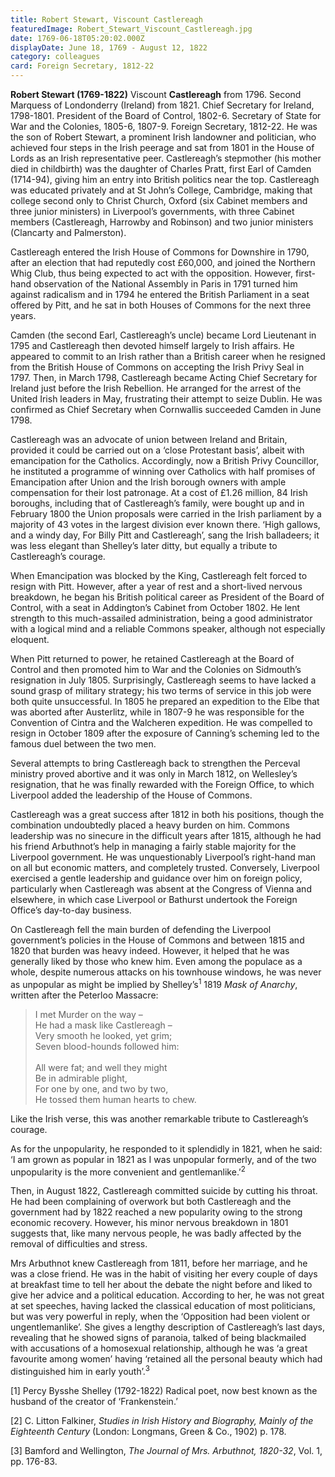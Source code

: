 ```yaml
---
title: Robert Stewart, Viscount Castlereagh
featuredImage: Robert_Stewart_Viscount_Castlereagh.jpg
date: 1769-06-18T05:20:02.000Z
displayDate: June 18, 1769 - August 12, 1822
category: colleagues
card: Foreign Secretary, 1812-22
---
```


**Robert Stewart (1769-1822)** Viscount **Castlereagh** from 1796. Second Marquess of Londonderry (Ireland) from 1821. Chief Secretary for Ireland, 1798-1801. President of the Board of Control, 1802-6. Secretary of State for War and the Colonies, 1805-6, 1807-9. Foreign Secretary, 1812-22. He was the son of Robert Stewart, a prominent Irish landowner and politician, who achieved four steps in the Irish peerage and sat from 1801 in the House of Lords as an Irish representative peer. Castlereagh’s stepmother (his mother died in childbirth) was the daughter of Charles Pratt, first Earl of Camden (1714-94), giving him an entry into British politics near the top. Castlereagh was educated privately and at St John’s College, Cambridge, making that college second only to Christ Church, Oxford (six Cabinet members and three junior ministers) in Liverpool’s governments, with three Cabinet members (Castlereagh, Harrowby and Robinson) and two junior ministers (Clancarty and Palmerston).

Castlereagh entered the Irish House of Commons for Downshire in 1790, after an election that had reputedly cost £60,000, and joined the Northern Whig Club, thus being expected to act with the opposition. However, first-hand observation of the National Assembly in Paris in 1791 turned him against radicalism and in 1794 he entered the British Parliament in a seat offered by Pitt, and he sat in both Houses of Commons for the next three years.

Camden (the second Earl, Castlereagh’s uncle) became Lord Lieutenant in 1795 and Castlereagh then devoted himself largely to Irish affairs. He appeared to commit to an Irish rather than a British career when he resigned from the British House of Commons on accepting the Irish Privy Seal in 1797. Then, in March 1798, Castlereagh became Acting Chief Secretary for Ireland just before the Irish Rebellion. He arranged for the arrest of the United Irish leaders in May, frustrating their attempt to seize Dublin. He was confirmed as Chief Secretary when Cornwallis succeeded Camden in June 1798.

Castlereagh was an advocate of union between Ireland and Britain, provided it could be carried out on a ‘close Protestant basis’, albeit with emancipation for the Catholics. Accordingly, now a British Privy Councillor, he instituted a programme of winning over Catholics with half promises of Emancipation after Union and the Irish borough owners with ample compensation for their lost patronage. At a cost of £1.26 million, 84 Irish boroughs, including that of Castlereagh’s family, were bought up and in February 1800 the Union proposals were carried in the Irish parliament by a majority of 43 votes in the largest division ever known there. ‘High gallows, and a windy day, For Billy Pitt and Castlereagh’, sang the Irish balladeers; it was less elegant than Shelley’s later ditty, but equally a tribute to Castlereagh’s courage.

When Emancipation was blocked by the King, Castlereagh felt forced to resign with Pitt. However, after a year of rest and a short-lived nervous breakdown, he began his British political career as President of the Board of Control, with a seat in Addington’s Cabinet from October 1802. He lent strength to this much-assailed administration, being a good administrator with a logical mind and a reliable Commons speaker, although not especially eloquent.

When Pitt returned to power, he retained Castlereagh at the Board of Control and then promoted him to War and the Colonies on Sidmouth’s resignation in July 1805. Surprisingly, Castlereagh seems to have lacked a sound grasp of military strategy; his two terms of service in this job were both quite unsuccessful. In 1805 he prepared an expedition to the Elbe that was aborted after Austerlitz, while in 1807-9 he was responsible for the Convention of Cintra and the Walcheren expedition. He was compelled to resign in October 1809 after the exposure of Canning’s scheming led to the famous duel between the two men.

Several attempts to bring Castlereagh back to strengthen the Perceval ministry proved abortive and it was only in March 1812, on Wellesley’s resignation, that he was finally rewarded with the Foreign Office, to which Liverpool added the leadership of the House of Commons.

Castlereagh was a great success after 1812 in both his positions, though the combination undoubtedly placed a heavy burden on him. Commons leadership was no sinecure in the difficult years after 1815, although he had his friend Arbuthnot’s help in managing a fairly stable majority for the Liverpool government. He was unquestionably Liverpool’s right-hand man on all but economic matters, and completely trusted. Conversely, Liverpool exercised a gentle leadership and guidance over him on foreign policy, particularly when Castlereagh was absent at the Congress of Vienna and elsewhere, in which case Liverpool or Bathurst undertook the Foreign Office’s day-to-day business.

On Castlereagh fell the main burden of defending the Liverpool government’s policies in the House of Commons and between 1815 and 1820 that burden was heavy indeed. However, it helped that he was generally liked by those who knew him. Even among the populace as a whole, despite numerous attacks on his townhouse windows, he was never as unpopular as might be implied by Shelley’s<sup>1</sup> 1819 _Mask of Anarchy_, written after the Peterloo Massacre:

> I met Murder on the way –<br>He had a mask like Castlereagh –<br>Very smooth he looked, yet grim;<br>Seven blood-hounds followed him:<br><br>All were fat; and well they might<br>Be in admirable plight,<br>For one by one, and two by two,<br>He tossed them human hearts to chew.<br>

Like the Irish verse, this was another remarkable tribute to Castlereagh’s courage.

As for the unpopularity, he responded to it splendidly in 1821, when he said: ‘I am grown as popular in 1821 as I was unpopular formerly, and of the two unpopularity is the more convenient and gentlemanlike.’<sup>2</sup>

Then, in August 1822, Castlereagh committed suicide by cutting his throat. He had been complaining of overwork but both Castlereagh and the government had by 1822 reached a new popularity owing to the strong economic recovery. However, his minor nervous breakdown in 1801 suggests that, like many nervous people, he was badly affected by the removal of difficulties and stress.

Mrs Arbuthnot knew Castlereagh from 1811, before her marriage, and he was a close friend. He was in the habit of visiting her every couple of days at breakfast time to tell her about the debate the night before and liked to give her advice and a political education. According to her, he was not great at set speeches, having lacked the classical education of most politicians, but was very powerful in reply, when the ‘Opposition had been violent or ungentlemanlike’. She gives a lengthy description of Castlereagh’s last days, revealing that he showed signs of paranoia, talked of being blackmailed with accusations of a homosexual relationship, although he was ‘a great favourite among women’ having ‘retained all the personal beauty which had distinguished him in early youth’.<sup>3</sup>

\[1] Percy Bysshe Shelley (1792-1822) Radical poet, now best known as the husband of the creator of ‘Frankenstein.’

\[2] C. Litton Falkiner, _Studies in Irish History and Biography, Mainly of the Eighteenth Century_ (London: Longmans, Green & Co., 1902) p. 178.

\[3] Bamford and Wellington, _The Journal of Mrs. Arbuthnot, 1820-32_, Vol. 1, pp. 176-83.
